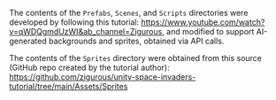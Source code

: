 The contents of the `Prefabs`, `Scenes`, and `Scripts` directories were developed by following this tutorial: https://www.youtube.com/watch?v=qWDQgmdUzWI&ab_channel=Zigurous, and modified to support AI-generated backgrounds and sprites, obtained via API calls. 

The contents of the `Sprites` directory were obtained from this source (GitHub repo created by the tutorial author): https://github.com/zigurous/unity-space-invaders-tutorial/tree/main/Assets/Sprites
